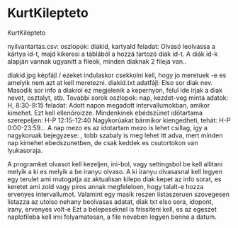 # KurtKilepteto
KurtKilepteto

nyilvantartas.csv:
    oszlopok: diakid, kartyaId
    feladat: Olvasó leolvassa a kártya id-t, majd kikeresi a táblából a hozzá tartozó diák id-t. 
    A diák id-k alapján vannak ugyanitt a fileok, minden diaknak 2 fileja van..


diakid.jpg képfájl / ezeket indulaskor csekkolni kell, hogy jo meretuek -e es amelyik nem azt at kell meretezni.
diakid.txt adatfájl:
    Elso sor diak nev.
    Masodik sor info a diakrol ez megjelenik a kepernyon, felul ide irjak a diak nevet, osztalyt, stb.
    Tovabbi sorok
    oszlopok: nap, kezdet-veg
    minta adatok: H, 8:30-9:15
    feladat: Adott napon megadott intervallumokban, amikor kimehet. Ezt kell ellenőroizze.
    Mindenkinek ebédszünet időtartama szerepeljen: H-P 12:15-12:40
    Nagykorúakat bármikor kiengedheti, tehát: H-P 0:00-23:59...
    A nap mezo es az idotartam mezo is lehet csillag, igy a nagykoruak bejegyzese: *,*
    tobb szabaly is meg lehet itt adva, mert minden nap kimehet ebedszunetben, de csak keddek es csutortokon van lyukasoraja.    
    
A programket olvasot kell kezeljen, ini-bol, vagy settingsbol be kell allitani melyik a ki es melyik a be iranyu olvaso.
A ki iranyu olvasasnal kell legyen egy terulet ami mutogatja az aktualisan kilepo diak kepet az info sorat, es keretet 
ami zold vagy piros annak megfeleloen, hogy talalt-e hozza ervenyes intervallumot. 
Valamint egy masik reszen listaszeruen szovegesen listazza az utolso nehany beolvasas adatat, diak txt elso sora, idopont, irany, ervenyes volt-e
Ezt a belepeseknel is frissiteni kell, es az egeszet naplofileba kell irni folyamatosan, a file neveben legyen benne a datum.
